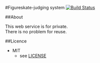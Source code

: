 #Figureskate-judging system [![Build Status](https://travis-ci.org/pyohei/figureskate-judging.svg?branch=master)](https://travis-ci.org/pyohei/figureskate-judging)

##About


This web service is for private.  
There is no problem for reuse.


##Licence
* MIT
  * see [LICENSE](https://github.com/pyohei/vim-hipchat/blob/master/LICENSE)
